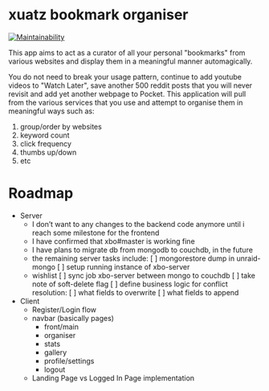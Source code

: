 # xuatz bookmark organiser

[![Maintainability](https://api.codeclimate.com/v1/badges/22af2c1116f0a0da638f/maintainability)](https://codeclimate.com/github/xuatz/xbo/maintainability)

This app aims to act as a curator of all your personal "bookmarks" from various websites and display them in a meaningful manner automagically.

You do not need to break your usage pattern, continue to add youtube videos to "Watch Later", save another 500 reddit posts that you will never revisit and add yet another webpage to Pocket. This application will pull from the various services that you use and attempt to organise them in meaningful ways such as:

1. group/order by websites
1. keyword count
1. click frequency
1. thumbs up/down
1. etc

# Roadmap

- Server
  - I don’t want to any changes to the backend code anymore until i reach some milestone for the frontend
  - I have confirmed that xbo#master is working fine
  - I have plans to migrate db from mongodb to couchdb, in the future
  - the remaining server tasks include:
    [ ] mongorestore dump in unraid-mongo
    [ ] setup running instance of xbo-server
  - wishlist
    [ ] sync job xbo-server between mongo to couchdb
    [ ] take note of soft-delete flag
    [ ] define business logic for conflict resolution:
      [ ] what fields to overwrite
      [ ] what fields to append
- Client
  - Register/Login flow
  - navbar (basically pages)
    - front/main
    - organiser
    - stats
    - gallery
    - profile/settings
    - logout
  - Landing Page vs Logged In Page implementation
